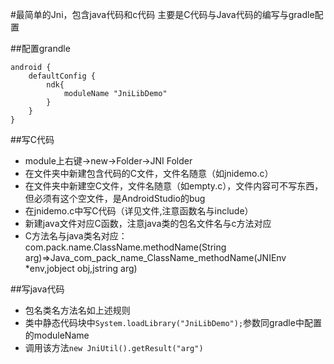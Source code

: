 #最简单的Jni，包含java代码和c代码
主要是C代码与Java代码的编写与gradle配置

##配置grandle
```
android {
    defaultConfig {
        ndk{
            moduleName "JniLibDemo"
        }
    }
}
```

##写C代码
- module上右键->new->Folder->JNI Folder
- 在文件夹中新建包含代码的C文件，文件名随意（如jnidemo.c）
- 在文件夹中新建空C文件，文件名随意（如empty.c），文件内容可不写东西，但必须有这个空文件，是AndroidStudio的bug
- 在jnidemo.c中写C代码（详见文件,注意函数名与include）
- 新建java文件对应C函数，注意java类的包名文件名与c方法对应
- C方法名与java类名对应：com.pack.name.ClassName.methodName(String arg)=>Java_com_pack_name_ClassName_methodName(JNIEnv *env,jobject obj,jstring arg)

##写java代码
- 包名类名方法名如上述规则
- 类中静态代码块中`System.loadLibrary("JniLibDemo");`参数同gradle中配置的moduleName
- 调用该方法`new JniUtil().getResult("arg")`